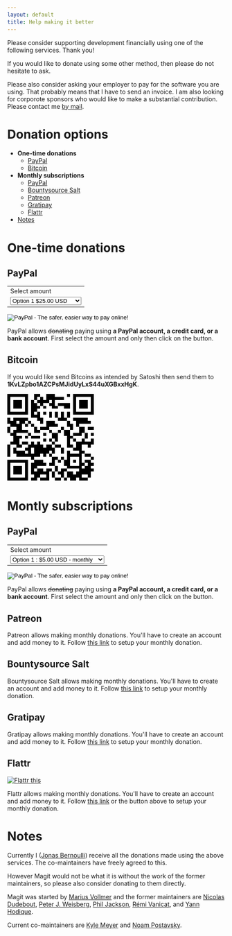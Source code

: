 ```yaml
---
layout: default
title: Help making it better
---
```


Please consider supporting development financially using one of the
following services. Thank you!

If you would like to donate using some other method, then please do
not hesitate to ask.

Please also consider asking your employer to pay for the software you
are using.  That probably means that I have to send an invoice.  I am
also looking for corporote sponsors who would like to make a
substantial contribution.  Please contact
me [by mail](mailto:jonas@bernoul.li).

# Donation options

* **One-time donations**
  * [PayPal](#paypal)
  * [Bitcoin](#bitcoin)
* **Monthly subscriptions**
  * [PayPal](#paypal-1)
  * [Bountysource Salt](#bountysource-salt)
  * [Patreon](#patreon)
  * [Gratipay](#gratipay)
  * [Flattr](#flattr)
* [Notes](#notes)

# One-time donations

## PayPal

<p>
  <form action="https://www.paypal.com/cgi-bin/webscr" method="post" target="_top">
    <input type="hidden" name="cmd" value="_s-xclick">
    <input type="hidden" name="hosted_button_id" value="E5VAL2TENJHXN">
    <table>
      <tr><td><input type="hidden" name="on0" value="Select amount">Select amount</td></tr><tr><td><select name="os0">
        <option value="Option 1">Option 1 $25.00 USD</option>
        <option value="Option 2">Option 2 $5.00 USD</option>
        <option value="Option 3">Option 3 $10.00 USD</option>
        <option value="Option 4">Option 4 $15.00 USD</option>
        <option value="Option 5">Option 5 $20.00 USD</option>
        <option value="Option 6">Option 6 $35.00 USD</option>
        <option value="Option 7">Option 7 $50.00 USD</option>
        <option value="Option 8">Option 8 $100.00 USD</option>
        <option value="Option 9">Option 9 $200.00 USD</option>
        <option value="Option 10">Option 10 $500.00 USD</option>
      </select> </td></tr>
    </table>
    <input type="hidden" name="currency_code" value="USD">
    <input type="image" src="https://www.paypalobjects.com/en_US/i/btn/btn_paynowCC_LG.gif" border="0" name="submit" alt="PayPal - The safer, easier way to pay online!">
    <img alt="" border="0" src="https://www.paypalobjects.com/en_US/i/scr/pixel.gif" width="1" height="1">
  </form>
</p>

PayPal allows <del>donating</del> paying using **a PayPal account, a
credit card, or a bank account**.  First select the amount and only
then click on the button.

## Bitcoin

If you would like send Bitcoins as intended by Satoshi then send them to
**1KvLZpbo1AZCPsMJidUyLxS44uXGBxxHgK**.

<img src="/assets/bitcoin.png">

# Montly subscriptions

## PayPal

<p>
  <form action="https://www.paypal.com/cgi-bin/webscr" method="post" target="_top">
    <input type="hidden" name="cmd" value="_s-xclick">
    <input type="hidden" name="hosted_button_id" value="DVMEM9DFA7UHS">
    <table>
      <tr><td><input type="hidden" name="on0" value="Select amount">Select amount</td></tr><tr><td><select name="os0">
        <option value="Option 1">Option 1 : $5.00 USD - monthly</option>
        <option value="Option 2">Option 2 : $2.00 USD - monthly</option>
        <option value="Option 3">Option 3 : $10.00 USD - monthly</option>
        <option value="Option 4">Option 4 : $20.00 USD - monthly</option>
        <option value="Option 5">Option 5 : $1.00 USD - weekly</option>
        <option value="Option 6">Option 6 : $2.00 USD - weekly</option>
        <option value="Option 7">Option 7 : $3.00 USD - weekly</option>
        <option value="Option 8">Option 8 : $4.00 USD - weekly</option>
        <option value="Option 9">Option 9 : $5.00 USD - weekly</option>
        <option value="Option 10">Option 10 : $10.00 USD - weekly</option>
      </select> </td></tr>
    </table>
    <input type="hidden" name="currency_code" value="USD">
    <input type="image" src="https://www.paypalobjects.com/en_US/i/btn/btn_subscribeCC_LG.gif" border="0" name="submit" alt="PayPal - The safer, easier way to pay online!">
    <img alt="" border="0" src="https://www.paypalobjects.com/en_US/i/scr/pixel.gif" width="1" height="1">
  </form>
</p>

PayPal allows <del>donating</del> paying using **a PayPal account, a
credit card, or a bank account**.  First select the amount and only
then click on the button.

## Patreon

Patreon allows making monthly donations.  You'll have to create an
account and add money to it.  Follow [this link][patreon] to setup
your monthly donation.

## Bountysource Salt

Bountysource Salt allows making monthly donations.  You'll have to
create an account and add money to it.
Follow [this link][bountysource-salt] to setup your monthly donation.

## Gratipay

Gratipay allows making monthly donations.  You'll have to create an
account and add money to it.  Follow [this link][gratipay] to setup
your monthly donation.

## Flattr

<a href="https://flattr.com/submit/auto?user_id=tarsius&url=http%3A%2F%2Fmagit.vc&title=Magit!%20A%20Git%20Porcelain%20inside%20Emacs&">
  <img src="//button.flattr.com/flattr-badge-large.png" alt="Flattr this" title="Flattr this" border="0">
</a>

Flattr allows making monthly donations.  You'll have to create an
account and add money to it.  Follow [this link][flattr] or the button
above to setup your monthly donation.

# Notes

Currently I ([Jonas Bernoulli][jonas]) receive all the donations made
using the above services.  The co-maintainers have freely agreed to
this.

However Magit would not be what it is without the work of the former
maintainers, so please also consider donating to them directly.

Magit was started by [Marius Vollmer][marius] and the former
maintainers are [Nicolas Dudebout][nicolas], [Peter J. Weisberg][peter],
[Phil Jackson][phil], [Rémi Vanicat][remi], and [Yann Hodique][yann].

Current co-maintainers are [Kyle Meyer][kyle] and [Noam Postavsky][noam].

[payoneer]:          https://load.payoneer.com
[patreon]:           https://www.patreon.com/tarsius
[gratipay]:          https://gratipay.com/magit
[flattr]:            https://flattr.com/thing/4143008
[bountysource]:      https://www.bountysource.com/teams/magit
[bountysource-salt]: https://salt.bountysource.com/teams/magit

[jonas]:   https://emacsair.me
[kyle]:    https://github.com/kyleam
[marius]:  https://github.com/mvollmer
[nicolas]: http://dudebout.com
[noam]:    https://github.com/npostavs
[peter]:   https://github.com/pjweisberg
[phil]:    https://github.com/philjackson
[remi]:    https://github.com/vanicat
[yann]:    http://www.hodique.info
